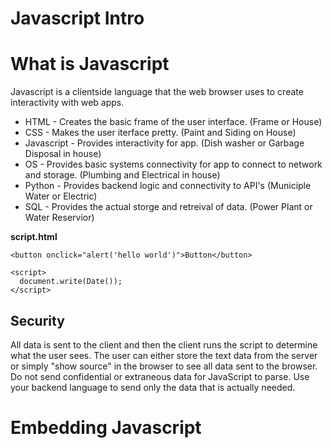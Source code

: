 Javascript Intro
===

# What is Javascript

Javascript is a clientside language that the web browser uses to create interactivity with web apps.

* HTML - Creates the basic frame of the user interface. (Frame or House)
* CSS - Makes the user iterface pretty. (Paint and Siding on House)
* Javascript - Provides interactivity for app. (Dish washer or Garbage Disposal in house) 
* OS - Provides basic systems connectivity for app to connect to network and storage. (Plumbing and Electrical in house)
* Python - Provides backend logic and connectivity to API's (Municiple Water or Electric)
* SQL - Provides the actual storge and retreival of data. (Power Plant or Water Reservior)

**script.html**
```
<button onclick="alert('hello world')">Button</button>
```

```
<script>
  document.write(Date());
</script>
```

## Security

All data is sent to the client and then the client runs the script to determine what the user sees.  The user can either store the text data from the server or simply "show source" in the browser to see all data sent to the browser. Do not send confidential or extraneous data for JavaScript to parse.  Use your backend language to send only the data that is actually needed.

# Embedding Javascript

## <script> tag and src reference

**test.html**
```
<script>
    let message = "hello world";
    document.write(message)
</script>

<script src="script.js"></script>
```

**script.js**
```
document.write(' -- and hello to you too');
```

## Inline Event Handler

```
<button onclick="alert('hello world')">Button</button>
```

# DOM - Document Object Model

The DOM (Document Object Model) allows you to identify and manipulate specfic elements within an HTML document.

There can only be one unique **id** within a document.

Numerous elemenst can shae the same **name**

```
<h1 name="heading" id="title">This is the Title</h1>

<p>Words, words, and some more words</p>

<h2 name="heading" id="next-title">This is another layer</h2>

<p>And more words</p>

<script>
    document.getElementById("title").innerHTML = 'a new message';

    // document.querySelectorAll("p").forEach(function (element) {
    //     element.style.backgroundColor = "green";
    // });

    // document.querySelectorAll('[name="heading"]').forEach(function (element) {
    //     element.style.color = "red";
    // });
</script>
```

## Elements

```
document.getElementById("intro");

document.getElementsByClassName("myClass");

document.getElementsByTagName("div");
```

## Properties and Style

```
document.getElementById(id).innerHTML = 'hello world';

document.getElementById("p").style.color = "blue";
```

# Events
```
Mouse Events
  click - Fired when an element is clicked.
  dblclick - Fired when an element is double-clicked.
  mousedown - Fired when a mouse button is pressed on an element.
  mouseup - Fired when a mouse button is released over an element.
  mouseenter - Fired when the mouse pointer enters an element.
  mouseleave - Fired when the mouse pointer leaves an element.
  mousemove - Fired when the mouse pointer is moving over an element.
  mouseover - Fired when the mouse pointer is moved onto an element or one of its children.
  mouseout - Fired when the mouse pointer moves out of an element.
  contextmenu - Fired when the right mouse button is clicked (usually opens the context menu).
2. Keyboard Events
  keydown - Fired when a key is pressed down.
  keypress - Fired when a key is pressed (deprecated; prefer keydown or keyup).
  keyup - Fired when a key is released.
3. Form Events
  submit - Fired when a form is submitted.
  reset - Fired when a form is reset.
  focus - Fired when an element (such as input) receives focus.
  blur - Fired when an element loses focus.
  change - Fired when the value of an element changes.
  input - Fired when the value of an <input>, <textarea>, or <select> element is changed.
  select - Fired when some text is selected.
```

# Variables

Javascript does not have datatypes

**let** and **const** are the current way to declare a variable
```
var x = 1;
let y = 2;
const z = 3;
```


```
<script>
  if (true) {
    var x = 10;
    let y = 20;
  }
  console.log(x); // 10 (accessible because var is function-scoped)
  console.log(y); // ReferenceError: y is not defined (y is block-scoped)
</script>
```

# Concatenation

**Template Literals**

**Note** Backticks not Single Quotation Marks
```
<script>
  let message = 'Hello World';
  document.write(`<h1>${message}</h1>`);
</script>
```

**With +**
```
<script>
  let greeting = 'Hello';
  let message = 'World';
  document.write('<h1>' + greeting + ' ' + message + '</h1>');
</script>
```

## Loops

**For Loop**
```
<script>
    let message = "";
    for (let i = 0; i < 5; i++) {
        message += ("This is iteration number " + i + "<br>");
    }
    document.write(message)
</script>
```

**While Loops**
```
<script>
    let i = 0;
    let message = "";
    while (i < 15) {
        message += ("This is iteration number " + i + "<br>");
        i++;
    }
    document.write(message)
</script>
```

**Do While**
```
<script>
    let i = 0;
    let message = "";
    do {
        message += ("This is iteration number " + i + "<br>");
        i++;
    } while (i < 5);
    document.write(message)
</script>
```
